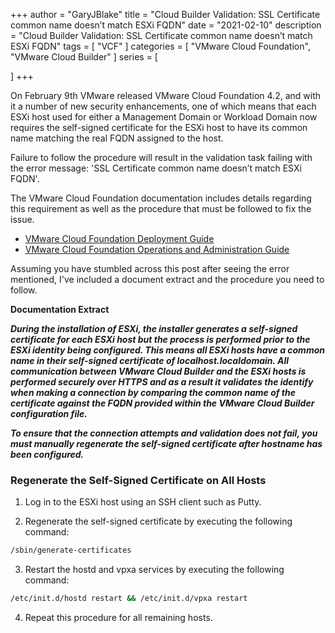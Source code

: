 +++
author = "GaryJBlake"
title = "Cloud Builder Validation: SSL Certificate common name doesn’t match ESXi FQDN"
date = "2021-02-10"
description = "Cloud Builder Validation: SSL Certificate common name doesn’t match ESXi FQDN"
tags = [
    "VCF"
]
categories = [
    "VMware Cloud Foundation",
    "VMware Cloud Builder"
]
series = [

]
+++

On February 9th VMware released VMware Cloud Foundation 4.2, and with it a number of new security enhancements, one of which means that each ESXi host used for either a Management Domain or Workload Domain now requires the self-signed certificate for the ESXi host to have its common name matching the real FQDN assigned to the host.

Failure to follow the procedure will result in the validation task failing with the error message: 'SSL Certificate common name doesn’t match ESXi FQDN'.

The VMware Cloud Foundation documentation includes details regarding this requirement as well as the procedure that must be followed to fix the issue.

* [VMware Cloud Foundation Deployment Guide](https://docs.vmware.com/en/VMware-Cloud-Foundation/4.2/com.vmware.vcf.ovdeploy.doc_42/GUID-20A4FD73-EB40-403A-99FF-DAD9E8F9E456.html)
* [VMware Cloud Foundation Operations and Administration Guide](https://docs.vmware.com/en/VMware-Cloud-Foundation/4.2/com.vmware.vcf.admin.doc_42/GUID-20A4FD73-EB40-403A-99FF-DAD9E8F9E456.html)


Assuming you have stumbled across this post after seeing the error mentioned, I've included a document extract and the procedure you need to follow.

**Documentation Extract**

***During the installation of ESXi, the installer generates a self-signed certificate for each ESXi host but the process is performed prior to the ESXi identity being configured. This means all ESXi hosts have a common name in their self-signed certificate of localhost.localdomain. All communication between VMware Cloud Builder and the ESXi hosts is performed securely over HTTPS and as a result it validates the identify when making a connection by comparing the common name of the certificate against the FQDN provided within the VMware Cloud Builder configuration file.***

***To ensure that the connection attempts and validation does not fail, you must manually regenerate the self-signed certificate after hostname has been configured.***

### Regenerate the Self-Signed Certificate on All Hosts

1. Log in to the ESXi host using an SSH client such as Putty.

2. Regenerate the self-signed certificate by executing the following command:
``` bash
/sbin/generate-certificates
```

3. Restart the hostd and vpxa services by executing the following command:
``` bash
/etc/init.d/hostd restart && /etc/init.d/vpxa restart
```

4. Repeat this procedure for all remaining hosts.
